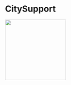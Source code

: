 # CitySupport

<img src="https://github.com/user-attachments/assets/242eded9-d940-42df-9321-1dfed7595efa" width="200" />
